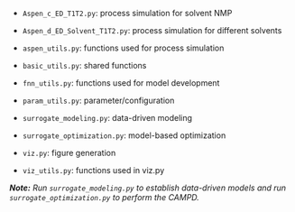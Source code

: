 
- `Aspen_c_ED_T1T2.py`: process simulation for solvent NMP
- `Aspen_d_ED_Solvent_T1T2.py`: process simulation for different solvents
	
- `aspen_utils.py`: functions used for process simulation

- `basic_utils.py`: shared functions

- `fnn_utils.py`: functions used for model development

- `param_utils.py`: parameter/configuration

- `surrogate_modeling.py`: data-driven modeling

- `surrogate_optimization.py`: model-based optimization

- `viz.py`: figure generation
- `viz_utils.py`: functions used in viz.py

***Note:** Run `surrogate_modeling.py` to establish data-driven models and run `surrogate_optimization.py` to perform the CAMPD.*
